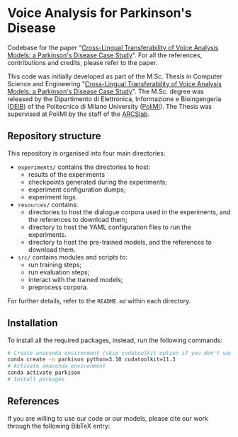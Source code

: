 # Voice Analysis for Parkinson's Disease

Codebase for the paper "[Cross-Lingual Transferability of Voice Analysis Models: a Parkinson's Disease Case Study]()". 
For all the references, contributions and credits, please refer to the paper.

This code was initially developed as part of the M.Sc. Thesis in Computer Science and Engineering "[Cross-Lingual Transferability of Voice Analysis Models: a Parkinson's Disease Case Study]()".
The M.Sc. degree was released by the Dipartimento di Elettronica, Informazione e Bioingengeria  ([DEIB](https://www.deib.polimi.it/eng/home-page)) of the Politecnico di Milano University ([PoliMI](https://www.unitn.it)).
The Thesis was supervised at PoliMI by the staff of the [ARCSlab](https://arcslab.dei.polimi.it).

## Repository structure

This repository is organised into four main directories:

- `experiments/` contains the directories to host:  
    - results of the experiments 
    - checkpoints generated during the experiments;
    - experiment configuration dumps;
    - experiment logs.
- `resources/` contains:
    - directories to host the dialogue corpora used in the experiments, and the references to download them;
    - directory to host the YAML configuration files to run the experiments.
    - directory to host the pre-trained models, and the references to download them.
- `src/` contains modules and scripts to: 
    - run training steps;
    - run evaluation steps;
    - interact with the trained models;
    - preprocess corpora.

For further details, refer to the `README.md` within each directory.

## Installation

To install all the required packages, instead, run the following commands:

```bash
# Create anaconda environment (skip cudatoolkit option if you don't want to use the GPU)
conda create -n parkison python=3.10 cudatoolkit=11.3
# Activate anaconda environment
conda activate parkison
# Install packages
```

## References

If you are willing to use our code or our models, please cite our work through the following BibTeX entry:

```bibtex

```